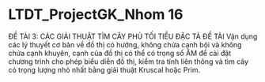 # LTDT_ProjectGK_Nhom 16
ĐỀ TÀI 3: CÁC GIẢI THUẬT TÌM CÂY PHỦ TỐI TIỂU ĐẶC TẢ ĐỀ TÀI
Vận dụng các lý thuyết cơ bản về đồ thị có hướng, không chứa cạnh bội và không chứa cạnh khuyên,
cạnh của đồ thị có thể có trọng số ÂM để cài đặt chương trình cho phép biểu diễn đồ thị,
kiểm tra tính liên thông và tìm cây có trọng lượng nhỏ nhất bằng giải thuật Kruscal hoặc Prim.
